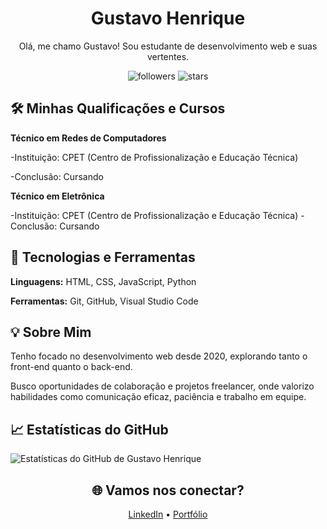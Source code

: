 <h1 align="center">Gustavo Henrique</h1>

<p align="center">
Olá, me chamo Gustavo! Sou estudante de desenvolvimento web e suas vertentes.
</p>

<div align="center">
<img src="https://img.shields.io/github/followers/gushenp?style=social" alt="followers"/>
<img src="https://img.shields.io/github/stars/gushenp?style=social" alt="stars"/>
</div>

<h2>🛠️ Minhas Qualificações e Cursos</h2>

<p><strong>Técnico em Redes de Computadores</strong></p>
-Instituição: CPET (Centro de Profissionalização e Educação Técnica)

-Conclusão: Cursando

<p><strong>Técnico em Eletrônica</strong></p>
-Instituição: CPET (Centro de Profissionalização e Educação Técnica)
-Conclusão: Cursando

<h2>🚀 Tecnologias e Ferramentas</h2>
<p><strong>Linguagens:</strong> HTML, CSS, JavaScript, Python</p>
<p><strong>Ferramentas:</strong> Git, GitHub, Visual Studio Code</p>

<h2>💡 Sobre Mim</h2>
<p>Tenho focado no desenvolvimento web desde 2020, explorando tanto o front-end quanto o back-end.</p>
<p>Busco oportunidades de colaboração e projetos freelancer, onde valorizo habilidades como comunicação eficaz, paciência e trabalho em equipe.</p>

<h2>📈 Estatísticas do GitHub</h2>
<img src="https://github-readme-stats.vercel.app/api?username=gushenp&show_icons=true&theme=radical" alt="Estatísticas do GitHub de Gustavo Henrique"/>

<div align="center">
<h2>🌐 Vamos nos conectar?</h2>
<p>
  <a href="https://www.linkedin.com/in/seu-usuario">LinkedIn</a> • 
  <a href="https://seu-portfolio.com">Portfólio</a>
</p>
</div>
